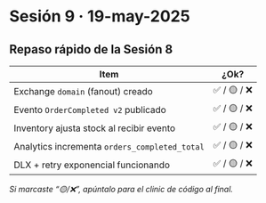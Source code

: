 # Sesión 9 · 19-may-2025  
## Repaso rápido de la Sesión 8

| Item | ¿Ok? |
|------|------|
| Exchange `domain` (fanout) creado | ✅ / 🟡 / ❌ |
| Evento `OrderCompleted v2` publicado | ✅ / 🟡 / ❌ |
| Inventory ajusta stock al recibir evento | ✅ / 🟡 / ❌ |
| Analytics incrementa `orders_completed_total` | ✅ / 🟡 / ❌ |
| DLX + retry exponencial funcionando | ✅ / 🟡 / ❌ |

*Si marcaste “🟡/❌”, apúntalo para el clinic de código al final.*